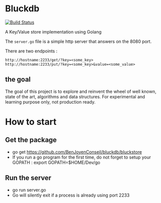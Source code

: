 # Bluckdb

[![Build Status](https://travis-ci.org/BenJoyenConseil/bluckdb.svg?branch=master)](https://travis-ci.org/BenJoyenConseil/bluckdb)

A Key/Value store implementation using Golang

The ``server.go`` file is a simple http server that answers on the 8080 port.


There are two endpoints :

    http://hostname:2233/get/?key=<some_key>
    http://hostname:2233/put/?key=<some_key>&value=<some_value>


## the goal

The goal of this project is to explore and reinvent the wheel of well known, state of the art, algorithms and data structures.
For experimental and learning purpose only, not production ready.


# How to start

## Get the package
* go get https://github.com/BenJoyenConseil/bluckdb/bluckstore
* If you run a go program for the first time, do not forget to setup your GOPATH : export GOPATH=$HOME/Dev/go

## Run the server
* go run server.go
* Go will silently exit if a process is already using port 2233
